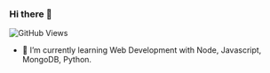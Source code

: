 ### Hi there 👋
![GitHub Views](https://komarev.com/ghpvc/?username=Lawrence-Evans)

- 🌱 I’m currently learning Web Development with Node, Javascript, MongoDB, Python.
<!--

Here are some ideas to get you started:

- 🔭 I’m currently working on ...
- 🌱 I’m currently learning ...
- 👯 I’m looking to collaborate on ...
- 🤔 I’m looking for help with ...
- 💬 Ask me about ...
- 📫 How to reach me: ...
- 😄 Pronouns: ...
- ⚡ Fun fact: ...
-->
